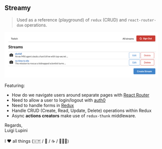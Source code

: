## Streamy

> Used as a reference (playground) of `redux` (CRUD) and `react-router-dom` operations.

![alt text](./capture.png)

Featuring:

- How do we navigate users around separate pages with [React Router](https://reactrouter.com/)
- Need to allow a user to login/logout with [auth0](https://auth0.com/)
- Need to handle forms in [Redux](https://react-redux.js.org/)
- Handle CRUD (Create, Read, Update, Delete) operations within Redux
- Async **actions creators** make use of `redux-thunk` middleware.

Regards, <br />
Luigi Lupini <br />
<br />
I ❤️ all things (🇮🇹 / 🛵 / ☕️ / 👨‍👩‍👧)<br />
